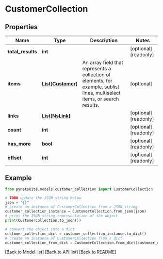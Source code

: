 # CustomerCollection


## Properties

Name | Type | Description | Notes
------------ | ------------- | ------------- | -------------
**total_results** | **int** |  | [optional] [readonly] 
**items** | [**List[Customer]**](Customer.md) | An array field that represents a collection of elements, for example, sublist lines, multiselect items, or search results. | [optional] 
**links** | [**List[NsLink]**](NsLink.md) |  | [optional] [readonly] 
**count** | **int** |  | [optional] [readonly] 
**has_more** | **bool** |  | [optional] [readonly] 
**offset** | **int** |  | [optional] [readonly] 

## Example

```python
from pynetsuite.models.customer_collection import CustomerCollection

# TODO update the JSON string below
json = "{}"
# create an instance of CustomerCollection from a JSON string
customer_collection_instance = CustomerCollection.from_json(json)
# print the JSON string representation of the object
print(CustomerCollection.to_json())

# convert the object into a dict
customer_collection_dict = customer_collection_instance.to_dict()
# create an instance of CustomerCollection from a dict
customer_collection_from_dict = CustomerCollection.from_dict(customer_collection_dict)
```
[[Back to Model list]](../README.md#documentation-for-models) [[Back to API list]](../README.md#documentation-for-api-endpoints) [[Back to README]](../README.md)


